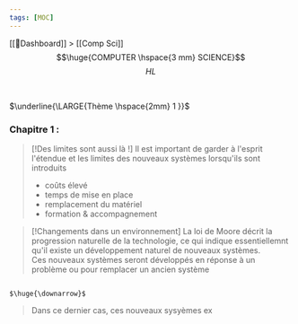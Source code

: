 ```yaml
---
tags: [MOC]
---
```

[[📝Dashboard]] > [[Comp Sci]]
<br/>
$$\huge{COMPUTER \hspace{3 mm} SCIENCE}$$
$$
HL
$$

<br>

$\underline{\LARGE{Thème \hspace{2mm} 1 }}$
<br>
### **Chapitre 1 :**




> [!Des limites sont aussi là !]
> Il est important de garder à l'esprit l'étendue et les limites des nouveaux systèmes lorsqu'ils sont introduits
> <br>
>- coûts élevé 
>- temps de mise en place
>- remplacement du matériel
>- formation & accompagnement

> [!Changements dans un environnement]
>  La loi de Moore décrit la progression naturelle de la technologie, ce qui indique essentiellemnt qu'il existe un développement naturel de nouveaux systèmes.
>  <br>
>  Ces nouveaux systèmes seront développés en réponse à un problème ou pour remplacer un ancien système

                                                            $\huge{\downarrow}$
> Dans ce dernier cas, ces nouveaux sysyèmes ex